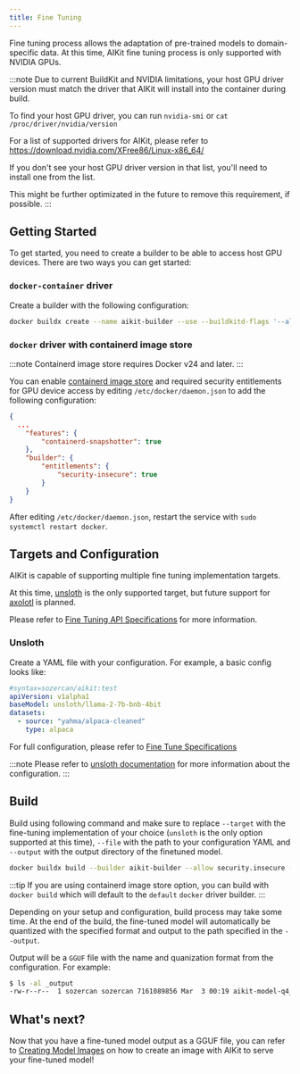 ```yaml
---
title: Fine Tuning
---
```


Fine tuning process allows the adaptation of pre-trained models to domain-specific data. At this time, AIKit fine tuning process is only supported with NVIDIA GPUs.

:::note
Due to current BuildKit and NVIDIA limitations, your host GPU driver version must match the driver that AIKit will install into the container during build. 

To find your host GPU driver, you can run `nvidia-smi` or `cat /proc/driver/nvidia/version`

For a list of supported drivers for AIKit, please refer to https://download.nvidia.com/XFree86/Linux-x86_64/

If you don't see your host GPU driver version in that list, you'll need to install one from the list.

This might be further optimizated in the future to remove this requirement, if possible.
:::

## Getting Started

To get started, you need to create a builder to be able to access host GPU devices. There are two ways you can get started:

### `docker-container` driver

Create a builder with the following configuration:

```bash
docker buildx create --name aikit-builder --use --buildkitd-flags '--allow-insecure-entitlement security.insecure'
```

### `docker` driver with containerd image store

:::note
Containerd image store requires Docker v24 and later.
:::

You can enable [containerd image store](https://docs.docker.com/storage/containerd/) and required security entitlements for GPU device access by editing `/etc/docker/daemon.json` to add the following configuration:

```json
{
  ...
    "features": {
        "containerd-snapshotter": true
    },
    "builder": {
        "entitlements": {
            "security-insecure": true
        }
    }
}
```

After editing `/etc/docker/daemon.json`, restart the service with `sudo systemctl restart docker`. 

## Targets and Configuration

AIKit is capable of supporting multiple fine tuning implementation targets. 

At this time, [unsloth](https://github.com/unslothai/unsloth) is the only supported target, but future support for [axolotl](https://github.com/OpenAccess-AI-Collective/axolotl) is planned.

Please refer to [Fine Tuning API Specifications](./specs-finetune.md) for more information.

### Unsloth

Create a YAML file with your configuration. For example, a basic config looks like:

```yaml
#syntax=sozercan/aikit:test
apiVersion: v1alpha1
baseModel: unsloth/llama-2-7b-bnb-4bit
datasets:
  - source: "yahma/alpaca-cleaned"
    type: alpaca
```

For full configuration, please refer to [Fine Tune Specifications](./specs-finetune.md)

:::note
Please refer to [unsloth documentation](https://github.com/unslothai/unsloth) for more information about the configuration.
:::

## Build

Build using following command and make sure to replace `--target` with the fine-tuning implementation of your choice (`unsloth` is the only option supported at this time), `--file` with the path to your configuration YAML and `--output` with the output directory of the finetuned model.

```bash
docker buildx build --builder aikit-builder --allow security.insecure --file "/path/to/config.yaml" --output "/path/to/output" --target unsloth --progress plain .
```

:::tip
If you are using containerd image store option, you can build with `docker build` which will default to the `default` `docker` driver builder.
:::

Depending on your setup and configuration, build process may take some time. At the end of the build, the fine-tuned model will automatically be quantized with the specified format and output to the path specified in the `--output`.

Output will be a `GGUF` file with the name and quanization format from the configuration. For example:

```bash
$ ls -al _output
-rw-r--r--  1 sozercan sozercan 7161089856 Mar  3 00:19 aikit-model-q4_k_m.gguf
```

## What's next?

Now that you have a fine-tuned model output as a GGUF file, you can refer to [Creating Model Images](./create-images.md) on how to create an image with AIKit to serve your fine-tuned model!
